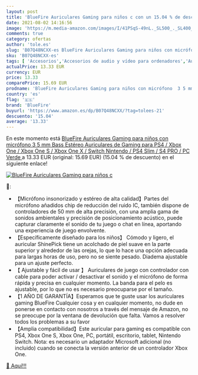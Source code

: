 ```yaml
---
layout: post
title: 'BlueFire Auriculares Gaming para niños c con un 15.04 % de descuento'
date: 2021-08-02 14:16:56
image: 'https://m.media-amazon.com/images/I/41PSqS-49nL._SL500_._SL400_.jpg'
comments: true
category: ofertas
author: 'tole.es'
slug: 'B07Q48NCXX-es BlueFire Auriculares Gaming para niños con micrófono 3 5...'
sku: 'B07Q48NCXX-es'
tags: [ 'Accesorios','Accesorios de audio y vídeo para ordenadores','Auriculares con micrófonos','Informática','bluefire','nintendo','ps4','xbox', ]
actualPrice: 13.33 EUR
currency: EUR
price: 13.33
comparePrice: 15.69 EUR
prodname: 'BlueFire Auriculares Gaming para niños con micrófono  3 5 mm Bass Estéreo Auriculares de Gaming para PS4 / Xbox One / Xbox One S / Xbox One X / Switch Nintendo / PS4 Slim / S4 PRO / PC  Verde '
country: 'es'
flag: '🇪🇸'
brand: 'BlueFire'
buyurl: 'https://www.amazon.es/dp/B07Q48NCXX/?tag=tolees-21'
descuento: '15.04'
average: '13.33'
---
```


En este momento está [BlueFire Auriculares Gaming para niños con micrófono  3 5 mm Bass Estéreo Auriculares de Gaming para PS4 / Xbox One / Xbox One S / Xbox One X / Switch Nintendo / PS4 Slim / S4 PRO / PC  Verde ](https://www.amazon.es/dp/B07Q48NCXX/?tag=tolees-21) a 13.33 EUR (original: 15.69 EUR) (15.04 %  de descuento) en el siguiente enlace!

[![BlueFire Auriculares Gaming para niños c](https://m.media-amazon.com/images/I/41PSqS-49nL._SL500_._SL400_.jpg)](https://www.amazon.es/dp/B07Q48NCXX/?tag=tolees-21)

🔎:

- 【Micrófono insonorizado y estéreo de alta calidad】Partes del micrófono añadidos chip de reducción del ruido IC, también dispone de controladores de 50 mm de alta precisión, con una amplia gama de sonidos ambientales y precisión de posicionamiento acústico, puede capturar claramente el sonido de tu juego o chat en línea, aportando una experiencia de juego envolvente.
- 【Específicamente diseñado para los niños】 Cómodo y ligero, el auricular ShinePick tiene un acolchado de piel suave en la parte superior y alrededor de las orejas, lo que lo hace una opción adecuada para largas horas de uso, pero no se siente pesado. Diadema ajustable para un ajuste perfecto.
- 【 Ajustable y fácil de usar 】 Auriculares de juego con controlador con cable para poder activar / desactivar el sonido y el micrófono de forma rápida y precisa en cualquier momento. La banda para el pelo es ajustable, por lo que no es necesario preocuparse por el tamaño.
- 【1 AÑO DE GARANTÍA】Esperamos que te guste usar los auriculares gaming BlueFire Cualquier cosa y en cualquier momento, no dude en ponerse en contacto con nosotros a través del mensaje de Amazon, no se preocupe por la ventana de devolución que falta. Vamos a resolver todos los problemas a su favor
- 【Amplia compatibilidad】Este auricular para gaming es compatible con PS4, Xbox One S, Xbox One, PC, portátil, escritorio, tablet, Nintendo Switch. Nota: es necesario un adaptador Microsoft adicional (no incluido) cuando se conecta la versión anterior de un controlador Xbox One.

[🛒 Aquí!!!](https://www.amazon.es/dp/B07Q48NCXX/?tag=tolees-21)
